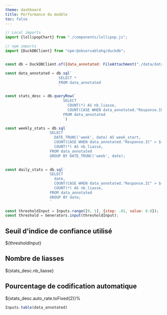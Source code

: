 ```yaml
---
theme: dashboard
title: Performance du modèle
toc: false
---
```



```js
// Local imports
import {lollipopChart} from "./components/lollipop.js";

// npm imports
import {DuckDBClient} from "npm:@observablehq/duckdb";
```
```js
```

```js
const db = DuckDBClient.of({data_annotated: FileAttachment("./data/data_annotated.parquet")});
```



```js
const data_annotated = db.sql`
                        SELECT * 
                        FROM data_annotated
                        `

const stats_desc = db.queryRow(`
                          SELECT 
                            COUNT(*) AS nb_liasse, 
                            COUNT(CASE WHEN data_annotated."Response.IC" > ${threshold} THEN 1 END ) * 100.0 / COUNT(*) AS auto_rate,
                          FROM data_annotated
                          `)

const weekly_stats = db.sql`
                    SELECT
                      DATE_TRUNC('week', date) AS week_start,
                      COUNT(CASE WHEN data_annotated."Response.IC" > ${threshold} THEN 1 END) / COUNT(*) AS auto_rate,
                      COUNT(*) AS nb_liasse, 
                    FROM data_annotated
                    GROUP BY DATE_TRUNC('week', date);
                    `

const daily_stats = db.sql`
                    SELECT
                      date,
                      COUNT(CASE WHEN data_annotated."Response.IC" > ${threshold} THEN 1 END) / COUNT(*) AS auto_rate,
                      COUNT(*) AS nb_liasse, 
                    FROM data_annotated
                    GROUP BY date;
                    `
```

```js
const thresholdInput = Inputs.range([0, 1], {step: .01, value: 0.8});
const threshold = Generators.input(thresholdInput);
```

<div class="grid grid-cols-3">
  <div class="card">
    <h2>Seuil d'indice de confiance utilisé</h2>
    <span class="big">${thresholdInput}</span>
  </div>
  <div class="card">
    <h2>Nombre de liasses</h2>
    <span class="big">${stats_desc.nb_liasse}</span>
  </div>
  <div class="card">
    <h2>Pourcentage de codification automatique</h2>
    <span class="big">${stats_desc.auto_rate.toFixed(2)}%</span>
  </div>
</div>

```js
Inputs.table(data_annotated)
```